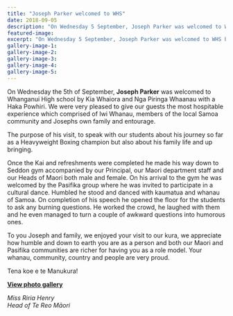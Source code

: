 ```yaml
---
title: "Joseph Parker welcomed to WHS"
date: 2018-09-05
description: "On Wednesday 5 September, Joseph Parker was welcomed to WHS by Kia Whaiora & Nga Piringa Whaanau..."
featured-image: 
excerpt: "On Wednesday 5 September, Joseph Parker was welcomed to WHS by Kia Whaiora & Nga Piringa Whaanau with a Haka Powhiri."
gallery-image-1: 
gallery-image-2: 
gallery-image-3: 
gallery-image-4: 
gallery-image-5: 
---
```


<p>On Wednesday the 5th of September, <strong>Joseph Parker</strong> was welcomed to Whanganui High school by Kia Whaiora and Nga Piringa Whaanau with a Haka Powhiri.&nbsp;We were very pleased to give our guests the most hospitable experience which comprised of Iwi Whanau, members of&nbsp;the local Samoa community and Josephs own family and entourage.</p>
<p><span>The purpose of his visit, to speak with our students about his journey so far as a Heavyweight Boxing champion but also about his family life and up bringing.&nbsp;</span>&nbsp;</p>
<p><span>Once the Kai and refreshments were completed he made his way down to Seddon gym accompanied by our Principal, our Maori department staff and our Heads of Maori both male and female. On his arrival to the gym he was welcomed by the Pasifika group where he was invited to participate in a cultural dance. Humbled he stood and danced with kaumatua and whanau of Samoa. On completion of his speech he opened the floor for the students to ask any burning questions. He worked the crowd, he laughed with them and he even managed to turn a couple of awkward questions into humorous ones.&nbsp;</span>&nbsp;</p>
<p><span>To you Joseph and family, we enjoyed your visit to our kura, we appreciate how humble and down to earth you are as a person and&nbsp;both our Maori and Pasifika communities are richer for having you as a role model. Your whanau, community, country and people are very proud.&nbsp;</span>&nbsp;</p>
<p><span>Tena koe e te Manukura!</span></p>
<p><strong><a href="http://www.whanganuihigh.school.nz/media/gallery">View photo gallery</a></strong></p>
<p><em>Miss Riria Henry<br />Head of Te Reo Māori</em></p>

